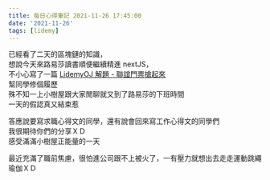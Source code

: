 ```yaml
---
title: 每日心得筆記 2021-11-26 17:45:00
date: '2021-11-26'
tags: [lidemy]
---
```


已經看了二天的區塊鏈的知識，  
想說今天來路易莎讀書順便繼續精進 nextJS，  
不小心寫了一篇 [LidemyOJ 解題 - 聯誼門票搶起來](https://roroiii.coderbridge.io/2021/11/26/lidemyoj-problem-1003/)  
幫同學修個履歷  
殊不知一上小樹屋跟大家閒聊就又到了路易莎的下班時間  
一天的假認真又結束惹

答應說要寫求職心得文的同學，還有說會回來寫工作心得文的同學們  
我很期待你們的分享ＸＤ  
感受滿滿小樹屋正能量的一天

最近充滿了職前焦慮，很怕進公司跟不上被火了，一有壓力就想出去走走運動跳繩瑜伽ＸＤ
